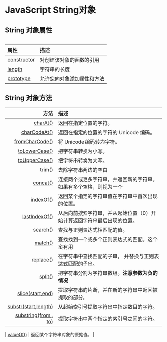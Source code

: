 # JavaScript  String对象

## String 对象属性

|  |
| :--- |


| 属性 | 描述 |
| :--- | :--- |
| [constructor](http://www.runoob.com/jsref/jsref-constructor-string.html) | 对创建该对象的函数的引用 |
| [length](http://www.runoob.com/jsref/jsref-length-string.html) | 字符串的长度 |
| [prototype](http://www.runoob.com/jsref/jsref-prototype-string.html) | 允许您向对象添加属性和方法 |

## String 对象方法

| 方法 | 描述 |
| ---: | :--- |
| [charAt\(\)](http://www.runoob.com/jsref/jsref-charat.html) | 返回在指定位置的字符。 |
| [charCodeAt\(\)](http://www.runoob.com/jsref/jsref-charcodeat.html) | 返回在指定的位置的字符的 Unicode 编码。 |
| [fromCharCode\(\)](http://www.runoob.com/jsref/jsref-fromcharcode.html) | 将 Unicode 编码转为字符。 |
| [toLowerCase\(\)](http://www.runoob.com/jsref/jsref-tolowercase.html) | 把字符串转换为小写。 |
| [toUpperCase\(\)](http://www.runoob.com/jsref/jsref-touppercase.html) | 把字符串转换为大写。 |
| trim\(\) | 去除字符串两边的空白 |
| [concat\(\)](http://www.runoob.com/jsref/jsref-concat-string.html) | 连接两个或更多字符串，并返回新的字符串。如果有多个空格，则视为一个 |
| [indexOf\(\)](http://www.runoob.com/jsref/jsref-indexof.html) | 返回某个指定的字符串值在字符串中首次出现的位置。 |
| [lastIndexOf\(\)](http://www.runoob.com/jsref/jsref-lastindexof.html) | 从后向前搜索字符串，并从起始位置（0）开始计算返回字符串最后出现的位置。 |
| [search\(\)](http://www.runoob.com/jsref/jsref-search.html) | 查找与正则表达式相匹配的值。 |
| [match\(\)](http://www.runoob.com/jsref/jsref-match.html) | 查找找到一个或多个正则表达式的匹配。这个蛮有用 |
| [replace\(\)](http://www.runoob.com/jsref/jsref-replace.html) | 在字符串中查找匹配的子串， 并替换与正则表达式匹配的子串。 |
| [split\(\)](http://www.runoob.com/jsref/jsref-split.html) | 把字符串分割为字符串数组。**注意参数为负的情况** |
| [slice\(start,end\)](http://www.runoob.com/jsref/jsref-slice-string.html) | 提取字符串的片断，并在新的字符串中返回被提取的部分。 |
| [substr\(start,length\)](http://www.runoob.com/jsref/jsref-substr.html) | 从起始索引号提取字符串中指定数目的字符。 |
| [substring\(from , to\)](http://www.runoob.com/jsref/jsref-substring.html) | 提取字符串中两个指定的索引号之间的字符。 |

| [valueOf\(\)](http://www.runoob.com/jsref/jsref-valueof-string.html) | 返回某个字符串对象的原始值。 |



